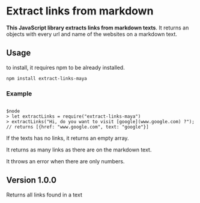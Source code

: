 # Extract links from markdown

**This JavaScript library extracts links from markdown texts**. It returns an objects with every url and name of the websites on a markdown text.


## Usage

to install, it requires npm to be already installed.
```
npm install extract-links-maya
```

### Example

```

$node
> let extractLinks = require("extract-links-maya")
> extractLinks("Hi, do you want to visit [google](www.google.com) ?"); // returns [{href: "www.google.com", text: "google"}]

```

If the texts has no links, it returns an empty array.

It returns as many links as there are on the markdown text.

It throws an error when there are only numbers.


## Version 1.0.0

Returns all links found in a text